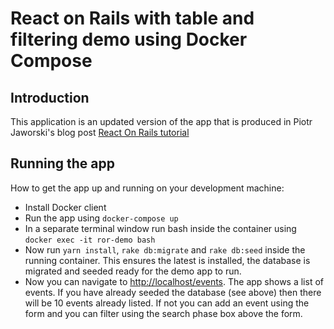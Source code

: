 # React on Rails with table and filtering demo using Docker Compose

## Introduction

This application is an updated version of the app that is produced in Piotr Jaworski's blog post [React On Rails tutorial](https://www.nopio.com/blog/react-rails-part-1-tutorial/)

## Running the app

How to get the app up and running on your development machine:

* Install Docker client
* Run the app using `docker-compose up`
* In a separate terminal window run bash inside the container using `docker exec -it ror-demo bash`
* Now run `yarn install`, `rake db:migrate` and `rake db:seed` inside the running container. This ensures the latest is installed, the database is migrated and seeded ready for the demo app to run.
* Now you can navigate to [http://localhost/events](http://localhost/events). The app shows a list of events. If you have already seeded the database (see above) then there will be 10 events already listed. If not you can add an event using the form and you can filter using the search phase box above the form.